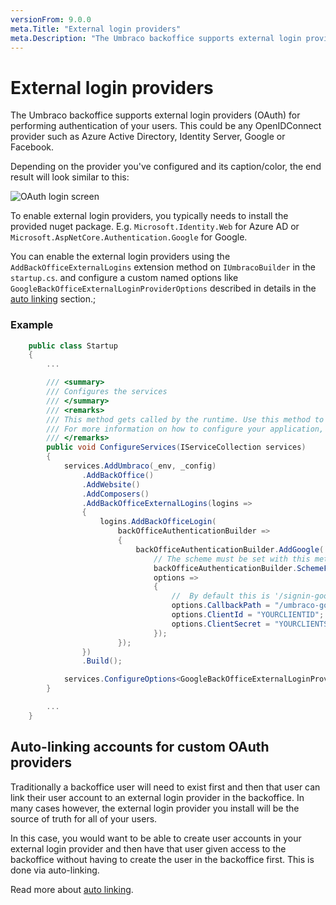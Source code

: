 ```yaml
---
versionFrom: 9.0.0
meta.Title: "External login providers"
meta.Description: "The Umbraco backoffice supports external login providers (OAuth) for performing authentication of your users. This could be any OpenIDConnect provider such as Azure Active Directory, Identity Server, Google or Facebook."
---
```


# External login providers

The Umbraco backoffice supports external login providers (OAuth) for performing authentication of your users.
This could be any OpenIDConnect provider such as Azure Active Directory, Identity Server, Google or Facebook.

Depending on the provider you've configured and its caption/color, the end result will look similar to this:

![OAuth login screen](images/google-oauth-v8.png)

To enable external login providers, you typically needs to install the provided nuget package. E.g. `Microsoft.Identity.Web` for Azure AD or `Microsoft.AspNetCore.Authentication.Google` for Google.

You can enable the external login providers using the `AddBackOfficeExternalLogins` extension method on `IUmbracoBuilder` in the `startup.cs`.
and configure a custom named options like `GoogleBackOfficeExternalLoginProviderOptions` described in details in the [auto linking](auto-linking-v9.md) section.;

### Example

```cs
    public class Startup
    {
        ...

        /// <summary>
        /// Configures the services
        /// </summary>
        /// <remarks>
        /// This method gets called by the runtime. Use this method to add services to the container.
        /// For more information on how to configure your application, visit https://go.microsoft.com/fwlink/?LinkID=398940
        /// </remarks>
        public void ConfigureServices(IServiceCollection services)
        {
            services.AddUmbraco(_env, _config)
                .AddBackOffice()
                .AddWebsite()
                .AddComposers()
                .AddBackOfficeExternalLogins(logins =>
                {
                    logins.AddBackOfficeLogin(
                        backOfficeAuthenticationBuilder =>
                        {
                            backOfficeAuthenticationBuilder.AddGoogle(
                                // The scheme must be set with this method to work for the back office
                                backOfficeAuthenticationBuilder.SchemeForBackOffice(GoogleBackOfficeExternalLoginProviderOptions.SchemaName),
                                options =>
                                {
                                    //  By default this is '/signin-google' but it needs to be changed to this
                                    options.CallbackPath = "/umbraco-google-signin";
                                    options.ClientId = "YOURCLIENTID";
                                    options.ClientSecret = "YOURCLIENTSECRET";
                                });
                        });
                })
                .Build();

            services.ConfigureOptions<GoogleBackOfficeExternalLoginProviderOptions>();
        }

        ...
    }
```


## Auto-linking accounts for custom OAuth providers

Traditionally a backoffice user will need to exist first and then that user can link their user account to an external login provider in the backoffice. In many cases however, the external login provider you install will be the source of truth for all of your users.

In this case, you would want to be able to create user accounts in your external login provider and then have that user given access to the backoffice without having to create the user in the backoffice first. This is done via auto-linking.

Read more about [auto linking](auto-linking-v9.md).
